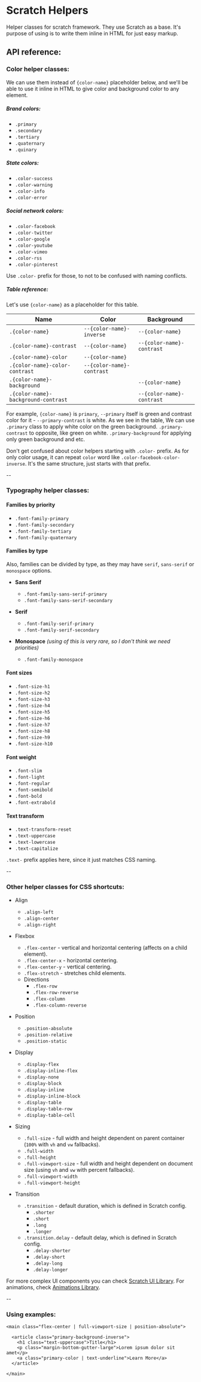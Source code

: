 # Scratch Helpers
Helper classes for scratch framework. They use Scratch as a base. It's purpose of using is to write them inline in HTML for just easy markup.

## API reference:

### Color helper classes:
We can use them instead of `{color-name}` placeholder below, and we'll be able to use it inline in HTML to give color and background color to any element.

##### Brand colors:
- `.primary`
- `.secondary`
- `.tertiary`
- `.quaternary`
- `.quinary`

##### State colors:
- `.color-success`
- `.color-warning`
- `.color-info`
- `.color-error`

##### Social network colors:
- `.color-facebook`
- `.color-twitter`
- `.color-google`
- `.color-youtube`
- `.color-vimeo`
- `.color-rss`
- `.color-pinterest`

Use `.color-` prefix for those, to not to be confused with naming conflicts.

##### Table reference:

Let's use `{color-name}` as a placeholder for this table.

| Name                                 | Color                      | Background                 |
|---                                   |---                         |---                         |
| `.{color-name}`                      | `--{color-name}-inverse`   | `--{color-name}`           |
| `.{color-name}-contrast`             | `--{color-name}`           | `--{color-name}-contrast`  |
| `.{color-name}-color`                | `--{color-name}`           |                            |
| `.{color-name}-color-contrast`       | `--{color-name}-contrast`  |                            |
| `.{color-name}-background`           |                            | `--{color-name}`           |
| `.{color-name}-background-contrast`  |                            | `--{color-name}-contrast`  |

For example, `{color-name}` is `primary`, `--primary` itself is green and contrast color for it - `--primary-contrast` is white. As we see in the table, We can use `.primary` class to apply white color on the green background. `.primary-contrast` to opposite, like green on white. `.primary-background` for applying only green background and etc.

Don't get confused about color helpers starting with `.color-` prefix. As for only color usage, it can repeat `color` word like `.color-facebook-color-inverse`. It's the same structure, just starts with that prefix.

--

### Typography helper classes:

#### Families by priority
- `.font-family-primary`
- `.font-family-secondary`
- `.font-family-tertiary`
- `.font-family-quaternary`

#### Families by type
Also, families can be divided by type, as they may have `serif`, `sans-serif` or `monospace` options.

- **Sans Serif**
  - `.font-family-sans-serif-primary`
  - `.font-family-sans-serif-secondary`

- **Serif**
  - `.font-family-serif-primary`
  - `.font-family-serif-secondary`

- **Monospace** *(using of this is very rare, so I don't think we need priorities)*
  - `.font-family-monospace`

#### Font sizes
- `.font-size-h1`
- `.font-size-h2`
- `.font-size-h3`
- `.font-size-h4`
- `.font-size-h5`
- `.font-size-h6`
- `.font-size-h7`
- `.font-size-h8`
- `.font-size-h9`
- `.font-size-h10`

#### Font weight
- `.font-slim`
- `.font-light`
- `.font-regular`
- `.font-semibold`
- `.font-bold`
- `.font-extrabold`

#### Text transform
- `.text-transform-reset`
- `.text-uppercase`
- `.text-lowercase`
- `.text-capitalize`

`.text-` prefix applies here, since it just matches CSS naming.

--

### Other helper classes for CSS shortcuts:

- Align
  -  `.align-left`
  -  `.align-center`
  -  `.align-right`

- Flexbox
  - `.flex-center` - vertical and horizontal centering (affects on a child element).
  - `.flex-center-x` - horizontal centering.
  - `.flex-center-y` - vertical centering.
  - `.flex-stretch` - stretches child elements.
  - Directions
    - `.flex-row`
    - `.flex-row-reverse`
    - `.flex-column`
    - `.flex-column-reverse`

- Position
  - `.position-absolute`
  - `.position-relative`
  - `.position-static`

- Display
  - `.display-flex`
  - `.display-inline-flex`
  - `.display-none`
  - `.display-block`
  - `.display-inline`
  - `.display-inline-block`
  - `.display-table`
  - `.display-table-row`
  - `.display-table-cell`

- Sizing
  - `.full-size` - full width and height dependent on parent container (`100%` with `vh` and `vw` fallbacks).
  - `.full-width`
  - `.full-height`
  - `.full-viewport-size` - full width and height dependent on document size (using `vh` and `vw` with percent fallbacks).
  - `.full-viewport-width`
  - `.full-viewport-height`

- Transition
  - `.transition` - default duration, which is defined in Scratch config.
    - `.shorter`
    - `.short`
    - `.long`
    - `.longer`
  - `.transition.delay` - default delay, which is defined in Scratch config.
    - `.delay-shorter`
    - `.delay-short`
    - `.delay-long`
    - `.delay-longer`


For more complex UI components you can check [Scratch UI Library](https://github.com/scratch-css/ui). For animations, check [Animations Library](https://github.com/scratch-css/animations).

--

### Using examples:

    <main class="flex-center | full-viewport-size | position-absolute">

      <article class="primary-background-inverse">
        <h1 class="text-uppercase">Title</h1>
        <p class="margin-bottom-gutter-large">Lorem ipsum dolor sit amet</p>
        <a class="primary-color | text-underline">Learn More</a>
      </article>

    </main>

